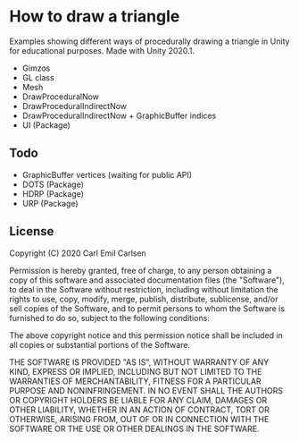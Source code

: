 How to draw a triangle
======================

Examples showing different ways of procedurally drawing a triangle in Unity for educational purposes. Made with Unity 2020.1.

- Gimzos
- GL class
- Mesh
- DrawProceduralNow
- DrawProceduralIndirectNow
- DrawProceduralIndirectNow + GraphicBuffer indices
- UI (Package)


Todo
----
- GraphicBuffer vertices (waiting for public API)
- DOTS (Package)
- HDRP (Package)
- URP (Package)


License
-------

Copyright (C) 2020 Carl Emil Carlsen

Permission is hereby granted, free of charge, to any person obtaining a copy of
this software and associated documentation files (the "Software"), to deal in
the Software without restriction, including without limitation the rights to
use, copy, modify, merge, publish, distribute, sublicense, and/or sell copies of
the Software, and to permit persons to whom the Software is furnished to do so,
subject to the following conditions:

The above copyright notice and this permission notice shall be included in all
copies or substantial portions of the Software.

THE SOFTWARE IS PROVIDED "AS IS", WITHOUT WARRANTY OF ANY KIND, EXPRESS OR
IMPLIED, INCLUDING BUT NOT LIMITED TO THE WARRANTIES OF MERCHANTABILITY, FITNESS
FOR A PARTICULAR PURPOSE AND NONINFRINGEMENT. IN NO EVENT SHALL THE AUTHORS OR
COPYRIGHT HOLDERS BE LIABLE FOR ANY CLAIM, DAMAGES OR OTHER LIABILITY, WHETHER
IN AN ACTION OF CONTRACT, TORT OR OTHERWISE, ARISING FROM, OUT OF OR IN
CONNECTION WITH THE SOFTWARE OR THE USE OR OTHER DEALINGS IN THE SOFTWARE.